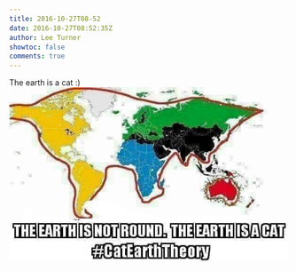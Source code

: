 ```yaml
---
title: 2016-10-27T08-52
date: 2016-10-27T08:52:35Z
author: Lee Turner
showtoc: false
comments: true
---
```


The earth is a cat :) ![](/img/x//791563230158225408-CvwyjzEXgAEgIHs.jpg)


